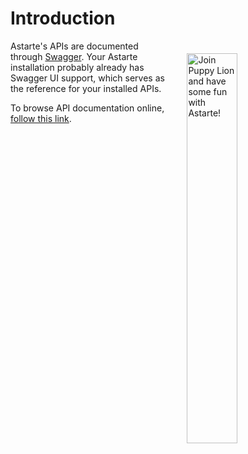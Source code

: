 # Introduction

<img align="right" src="assets/mascot_developer.svg" style="border:20px solid transparent" alt="Join Puppy Lion and have some fun with Astarte!" width="40%" />

Astarte's APIs are documented through [Swagger](https://swagger.io/). Your Astarte installation probably already has Swagger UI support, which serves as the reference for your installed APIs.

To browse API documentation online, [follow this link](api/index.html).
